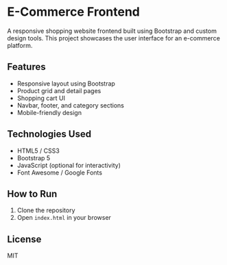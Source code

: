 # E-Commerce Frontend

A responsive shopping website frontend built using Bootstrap and custom design tools. This project showcases the user interface for an e-commerce platform.

## Features
- Responsive layout using Bootstrap
- Product grid and detail pages
- Shopping cart UI
- Navbar, footer, and category sections
- Mobile-friendly design

## Technologies Used
- HTML5 / CSS3
- Bootstrap 5
- JavaScript (optional for interactivity)
- Font Awesome / Google Fonts


## How to Run
1. Clone the repository
2. Open `index.html` in your browser

## License
MIT

